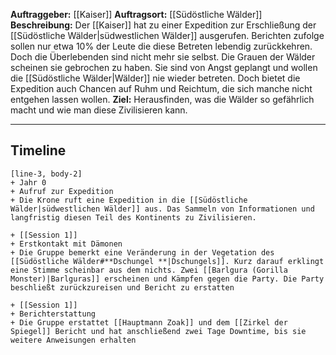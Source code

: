 **Auftraggeber:** [[Kaiser]]
**Auftragsort:** [[Südöstliche Wälder]]
**Beschreibung:**
Der [[Kaiser]] hat zu einer Expedition zur Erschließung der [[Südöstliche Wälder|südwestlichen Wälder]] ausgerufen. Berichten zufolge sollen nur etwa 10% der Leute die diese Betreten lebendig zurückkehren. Doch die Überlebenden sind nicht mehr sie selbst. Die Grauen der Wälder scheinen sie gebrochen zu haben. Sie sind von Angst geplangt und wollen die [[Südöstliche Wälder|Wälder]] nie wieder betreten. 
Doch bietet die Expedition auch Chancen auf Ruhm und Reichtum, die sich manche nicht entgehen lassen wollen.
**Ziel:** Herausfinden, was die Wälder so gefährlich macht und wie man diese Zivilisieren kann.

---

## Timeline

```timeline
[line-3, body-2]
+ Jahr 0
+ Aufruf zur Expedition
+ Die Krone ruft eine Expedition in die [[Südöstliche Wälder|südwestlichen Wälder]] aus. Das Sammeln von Informationen und langfristig diesen Teil des Kontinents zu Zivilisieren.

+ [[Session 1]]
+ Erstkontakt mit Dämonen
+ Die Gruppe bemerkt eine Veränderung in der Vegetation des [[Südöstliche Wälder#**Dschungel **|Dschungels]]. Kurz darauf erklingt eine Stimme scheinbar aus dem nichts. Zwei [[Barlgura (Gorilla Monster)|Barlguras]] erscheinen und Kämpfen gegen die Party. Die Party beschließt zurückzureisen und Bericht zu erstatten

+ [[Session 1]]
+ Berichterstattung
+ Die Gruppe erstattet [[Hauptmann Zoak]] und dem [[Zirkel der Spiegel]] Bericht und hat anschließend zwei Tage Downtime, bis sie weitere Anweisungen erhalten 
```


